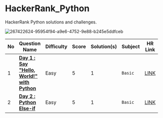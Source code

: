 # HackerRank_Python
HackerRank Python solutions and challenges.

![267422624-95954f94-a9e6-4752-9e88-b245e5ddfceb](https://github.com/abheeshtsingh2803/HackerRank_Python/assets/131380599/9d23974d-dae3-4fd6-a32e-ae70d57fc9f1)


| No | Question Name | Difficulty | Score | Solution(s) | Subject | HR Link |
|--|--|--|--|--|--|--|
| 1 | [**Day 1 : Say "Hello, World!" with Python**](solution/Hello_World.md) | Easy | 5 | 1 | `Basic` | [LINK](https://www.hackerrank.com/challenges/py-hello-world/problem?isFullScreen=true) |
| 2 | [**Day 2 : Python Else-if**](solution/Else_if.md) | Easy | 5 | 1 | `Basic` | [LINK](https://www.hackerrank.com/challenges/py-if-else/problem?isFullScreen=true) |

